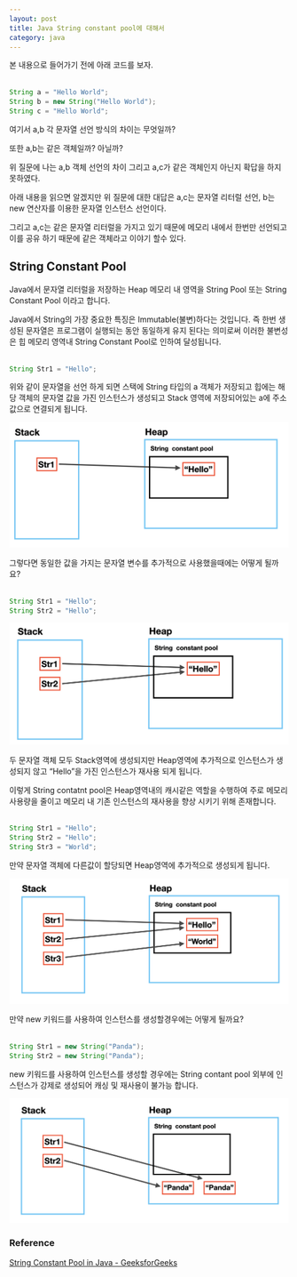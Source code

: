 ```yaml
---
layout: post
title: Java String constant pool에 대해서
category: java
---
```


본 내용으로 들어가기 전에  아래 코드를 보자.

```java

String a = "Hello World";
String b = new String("Hello World");
String c = "Hello World";

```


여기서 a,b 각 문자열 선언 방식의 차이는 무엇일까?

또한 a,b는 같은 객체일까? 아닐까?

위 질문에 나는 a,b 객체 선언의 차이 그리고 a,c가 같은 객체인지 아닌지 확답을 하지 못하였다.

아래 내용을 읽으면 알겠지만 위 질문에 대한 대답은 a,c는 문자열 리터럴 선언, b는 new 연산자를 이용한 문자열 인스턴스 선언이다.

그리고 a,c는 같은 문자열 리터럴을 가지고 있기 때문에 메모리 내에서 한번만 선언되고 이를 공유 하기 때문에 같은 객체라고 이야기 할수 있다.

## String Constant Pool

Java에서 문자열 리터럴을 저장하는 Heap 메모리 내 영역을 String Pool 또는 String Constant Pool 이라고 합니다.

Java에서 String의 가장 중요한 특징은 Immutable(불변)하다는 것입니다. 즉 한번 생성된 문자열은 프로그램이 실행되는 동안 동일하게 유지 된다는 의미로써 이러한 불변성은 힙 메모리 영역내 String Constant Pool로 인하여 달성됩니다.

```java

String Str1 = "Hello";

```

위와 같이 문자열을 선언 하게 되면 스택에 String 타입의 a 객체가 저장되고 힙에는 해당 객체의 문자열 값을 가진 인스턴스가 생성되고 Stack 영역에 저장되어있는 a에 주소값으로 연결되게 됩니다.

![StringConstantPool1.png](/img/post/StringConstantPool1.png)

그렇다면 동일한 값을 가지는 문자열 변수를 추가적으로 사용했을때에는 어떻게 될까요?

```java

String Str1 = "Hello";
String Str2 = "Hello";

```

![StringConstantPool2.png](/img/post/StringConstantPool2.png)

두 문자열 객체 모두 Stack영역에 생성되지만 Heap영역에 추가적으로 인스턴스가 생성되지 않고 “Hello”을 가진 인스턴스가 재사용 되게 됩니다.

이렇게 String contatnt pool은 Heap영역내의 캐시같은 역할을 수행하여 주로 메모리 사용량을 줄이고 메모리 내 기존 인스턴스의 재사용을 향상 시키기 위해 존재합니다.

```java

String Str1 = "Hello";
String Str2 = "Hello";
String Str3 = "World";

```

만약 문자열 객체에 다른값이 할당되면 Heap영역에 추가적으로 생성되게 됩니다.

![StringConstantPool3.png](/img/post/StringConstantPool3.png)

만약 new 키워드를 사용하여 인스턴스를 생성할경우에는 어떻게 될까요?


```java

String Str1 = new String("Panda");
String Str2 = new String("Panda");

```

new 키워드를 사용하여 인스턴스를 생성할 경우에는 String contant pool 외부에 인스턴스가 강제로 생성되어 캐싱 및 재사용이 불가능 합니다.

![StringConstantPool4.png](/img/post/StringConstantPool4.png)

### Reference

[String Constant Pool in Java - GeeksforGeeks](https://www.geeksforgeeks.org/string-constant-pool-in-java/)
